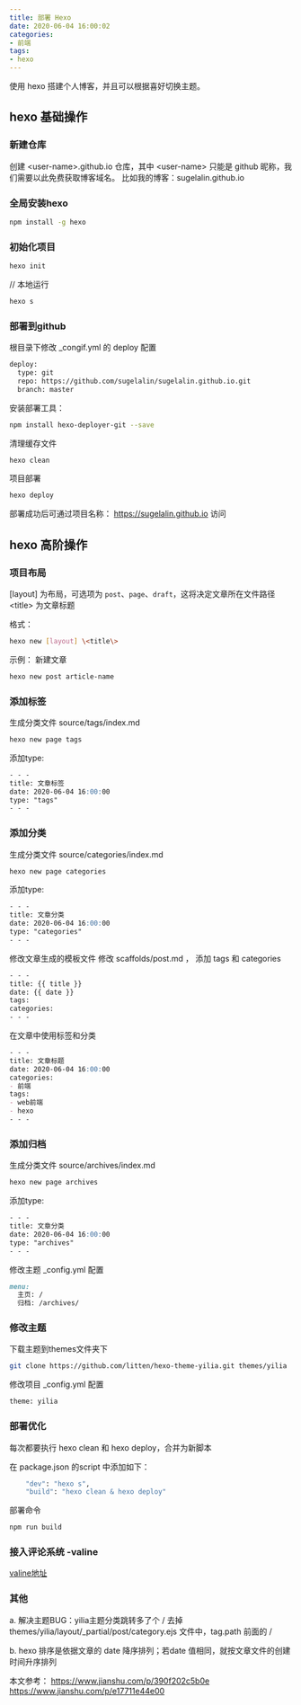 ```yaml
---
title: 部署 Hexo 
date: 2020-06-04 16:00:02
categories:
- 前端
tags:
- hexo
---
```

使用 hexo 搭建个人博客，并且可以根据喜好切换主题。

## hexo 基础操作

### 新建仓库
创建 \<user-name\>.github.io 仓库，其中 \<user-name\> 只能是 github 昵称，我们需要以此免费获取博客域名。 
比如我的博客：sugelalin.github.io

### 全局安装hexo

```bash
npm install -g hexo
```

### 初始化项目

```bash
hexo init
```

// 本地运行
```bash
hexo s
```

### 部署到github
根目录下修改 _congif.yml 的 deploy 配置

```bash
deploy:
  type: git
  repo: https://github.com/sugelalin/sugelalin.github.io.git
  branch: master
```

安装部署工具：
```bash
npm install hexo-deployer-git --save
```

清理缓存文件
```bash
hexo clean
```

项目部署
```bash
hexo deploy
```

部署成功后可通过项目名称： https://sugelalin.github.io 访问

## hexo 高阶操作

### 项目布局

[layout] 为布局，可选项为 `post`、`page`、`draft`，这将决定文章所在文件路径
\<title\> 为文章标题 

格式：
```bash
hexo new [layout] \<title\>
```

示例：
新建文章
```bash
hexo new post article-name
```

### 添加标签
生成分类文件 source/tags/index.md
```bash
hexo new page tags
```

添加type:
```markdown
- - -
title: 文章标签
date: 2020-06-04 16:00:00
type: "tags"
- - -

```

### 添加分类
生成分类文件 source/categories/index.md
```bash
hexo new page categories
```

添加type:
```markdown
- - -
title: 文章分类
date: 2020-06-04 16:00:00
type: "categories"
- - -

```

修改文章生成的模板文件
修改 scaffolds/post.md ， 添加 tags 和 categories
```markdown
- - -
title: {{ title }}
date: {{ date }}
tags: 
categories: 
- - -
```


在文章中使用标签和分类
```markdown
- - -
title: 文章标题
date: 2020-06-04 16:00:00
categories: 
- 前端
tags: 
- web前端
- hexo
- - -
```

### 添加归档
生成分类文件 source/archives/index.md
```bash
hexo new page archives
```

添加type:
```markdown
- - -
title: 文章分类
date: 2020-06-04 16:00:00
type: "archives"
- - -

```

修改主题 _config.yml 配置
```markdown
menu:
  主页: /
  归档: /archives/
```

### 修改主题
下载主题到themes文件夹下
```bash
git clone https://github.com/litten/hexo-theme-yilia.git themes/yilia
```

修改项目 _config.yml 配置
```bash
theme: yilia
```

### 部署优化
每次都要执行 hexo clean 和 hexo deploy，合并为新脚本

在 package.json 的script 中添加如下：
```bash
    "dev": "hexo s",
    "build": "hexo clean & hexo deploy"
```

部署命令
```bash
npm run build
```

### 接入评论系统 -valine
[valine地址](https://valine.js.org/quickstart.html)


### 其他
a. 解决主题BUG：yilia主题分类跳转多了个 / 
去掉 themes/yilia/layout/_partial/post/category.ejs 文件中，tag.path 前面的 /

b. hexo 排序是依据文章的 date 降序排列；若date 值相同，就按文章文件的创建时间升序排列


本文参考：
https://www.jianshu.com/p/390f202c5b0e
https://www.jianshu.com/p/e17711e44e00
